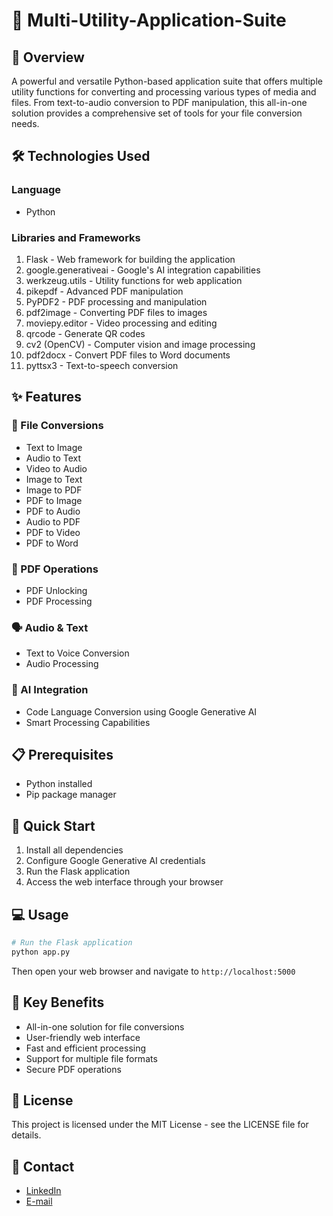 # 🚀 Multi-Utility-Application-Suite

## 📌 Overview
A powerful and versatile Python-based application suite that offers multiple utility functions for converting and processing various types of media and files. From text-to-audio conversion to PDF manipulation, this all-in-one solution provides a comprehensive set of tools for your file conversion needs.

## 🛠️ Technologies Used

### Language
- Python

### Libraries and Frameworks
1. Flask - Web framework for building the application
2. google.generativeai - Google's AI integration capabilities
3. werkzeug.utils - Utility functions for web application
4. pikepdf - Advanced PDF manipulation
5. PyPDF2 - PDF processing and manipulation
6. pdf2image - Converting PDF files to images
7. moviepy.editor - Video processing and editing
8. qrcode - Generate QR codes
9. cv2 (OpenCV) - Computer vision and image processing
10. pdf2docx - Convert PDF files to Word documents
11. pyttsx3 - Text-to-speech conversion

## ✨ Features

### 🔄 File Conversions
- Text to Image
- Audio to Text
- Video to Audio
- Image to Text
- Image to PDF
- PDF to Image
- PDF to Audio
- Audio to PDF
- PDF to Video
- PDF to Word

### 🔐 PDF Operations
- PDF Unlocking
- PDF Processing

### 🗣️ Audio & Text
- Text to Voice Conversion
- Audio Processing

### 🤖 AI Integration
- Code Language Conversion using Google Generative AI
- Smart Processing Capabilities

## 📋 Prerequisites
- Python installed
- Pip package manager

## 🚀 Quick Start
1. Install all dependencies
2. Configure Google Generative AI credentials
3. Run the Flask application
4. Access the web interface through your browser

## 💻 Usage
```python
# Run the Flask application
python app.py
```
Then open your web browser and navigate to `http://localhost:5000`

## 🌟 Key Benefits
- All-in-one solution for file conversions
- User-friendly web interface
- Fast and efficient processing
- Support for multiple file formats
- Secure PDF operations

## 📝 License
This project is licensed under the MIT License - see the LICENSE file for details.

## 🔗 Contact
- [LinkedIn](www.linkedin.com/in/spraveenkumar2205)
- [E-mail](spraveenkumar2205@gmail.com)
